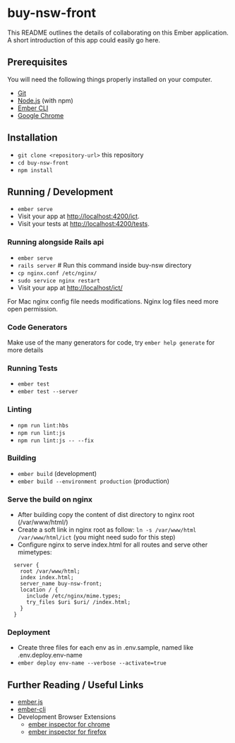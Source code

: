 # buy-nsw-front

This README outlines the details of collaborating on this Ember application.
A short introduction of this app could easily go here.

## Prerequisites

You will need the following things properly installed on your computer.

* [Git](https://git-scm.com/)
* [Node.js](https://nodejs.org/) (with npm)
* [Ember CLI](https://ember-cli.com/)
* [Google Chrome](https://google.com/chrome/)

## Installation

* `git clone <repository-url>` this repository
* `cd buy-nsw-front`
* `npm install`

## Running / Development

* `ember serve`
* Visit your app at [http://localhost:4200/ict](http://localhost:4200/ict/).
* Visit your tests at [http://localhost:4200/tests](http://localhost:4200/tests).

### Running alongside Rails api

* `ember serve`
* `rails server` # Run this command inside buy-nsw directory
* `cp nginx.conf /etc/nginx/`
* `sudo service nginx restart`
* Visit your app at [http://localhost/ict/](http://localhost/ict/)

For Mac nginx config file needs modifications. Nginx log files need more open permission.

### Code Generators

Make use of the many generators for code, try `ember help generate` for more details

### Running Tests

* `ember test`
* `ember test --server`

### Linting

* `npm run lint:hbs`
* `npm run lint:js`
* `npm run lint:js -- --fix`

### Building

* `ember build` (development)
* `ember build --environment production` (production)

### Serve the build on nginx

* After building copy the content of dist directory to nginx root (/var/www/html/)
* Create a soft link in nginx root as follow: `ln -s /var/www/html /var/www/html/ict` (you might need sudo for this step)
* Configure nginx to serve index.html for all routes and serve other mimetypes:
```
  server {
    root /var/www/html;
    index index.html;
    server_name buy-nsw-front;
    location / {
      include /etc/nginx/mime.types;
      try_files $uri $uri/ /index.html;
    }
  }
```

### Deployment
* Create three files for each env as in .env.sample, named like .env.deploy.env-name
* `ember deploy env-name --verbose --activate=true`

## Further Reading / Useful Links

* [ember.js](https://emberjs.com/)
* [ember-cli](https://ember-cli.com/)
* Development Browser Extensions
  * [ember inspector for chrome](https://chrome.google.com/webstore/detail/ember-inspector/bmdblncegkenkacieihfhpjfppoconhi)
  * [ember inspector for firefox](https://addons.mozilla.org/en-US/firefox/addon/ember-inspector/)
